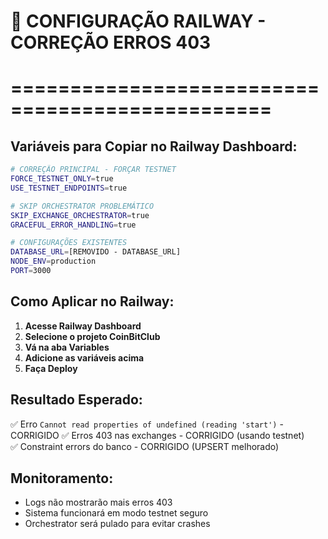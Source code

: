 # 🚀 CONFIGURAÇÃO RAILWAY - CORREÇÃO ERROS 403
# ================================================

## Variáveis para Copiar no Railway Dashboard:

```bash
# CORREÇÃO PRINCIPAL - FORÇAR TESTNET
FORCE_TESTNET_ONLY=true
USE_TESTNET_ENDPOINTS=true

# SKIP ORCHESTRATOR PROBLEMÁTICO  
SKIP_EXCHANGE_ORCHESTRATOR=true
GRACEFUL_ERROR_HANDLING=true

# CONFIGURAÇÕES EXISTENTES
DATABASE_URL=[REMOVIDO - DATABASE_URL]
NODE_ENV=production
PORT=3000
```

## Como Aplicar no Railway:

1. **Acesse Railway Dashboard**
2. **Selecione o projeto CoinBitClub**
3. **Vá na aba Variables** 
4. **Adicione as variáveis acima**
5. **Faça Deploy**

## Resultado Esperado:

✅ Erro `Cannot read properties of undefined (reading 'start')` - CORRIGIDO
✅ Erros 403 nas exchanges - CORRIGIDO (usando testnet)  
✅ Constraint errors do banco - CORRIGIDO (UPSERT melhorado)

## Monitoramento:

- Logs não mostrarão mais erros 403
- Sistema funcionará em modo testnet seguro
- Orchestrator será pulado para evitar crashes
